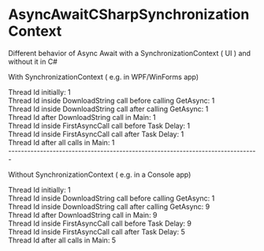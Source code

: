 # AsyncAwaitCSharpSynchronizationContext
Different behavior of Async Await with a SynchronizationContext ( UI ) and without it in C#

With SynchronizationContext ( e.g. in WPF/WinForms app) 

Thread Id initially: 1  <br />
Thread Id inside DownloadString call before calling GetAsync: 1  <br />
Thread Id inside DownloadString call after calling GetAsync: 1  <br />
Thread Id after DownloadString call in Main: 1  <br />
Thread Id inside FirstAsyncCall call before Task Delay: 1  <br />
Thread Id inside FirstAsyncCall call after Task Delay: 1  <br />
Thread Id after all calls in Main: 1  <br />
-------------------------------------------------------------------------------  <br />

Without SynchronizationContext ( e.g. in a Console app)  <br />

Thread Id initially: 1  <br />
Thread Id inside DownloadString call before calling GetAsync: 1  <br />
Thread Id inside DownloadString call after calling GetAsync: 9  <br />
Thread Id after DownloadString call in Main: 9  <br />
Thread Id inside FirstAsyncCall call before Task Delay: 9  <br />
Thread Id inside FirstAsyncCall call after Task Delay: 5  <br />
Thread Id after all calls in Main: 5  <br />
